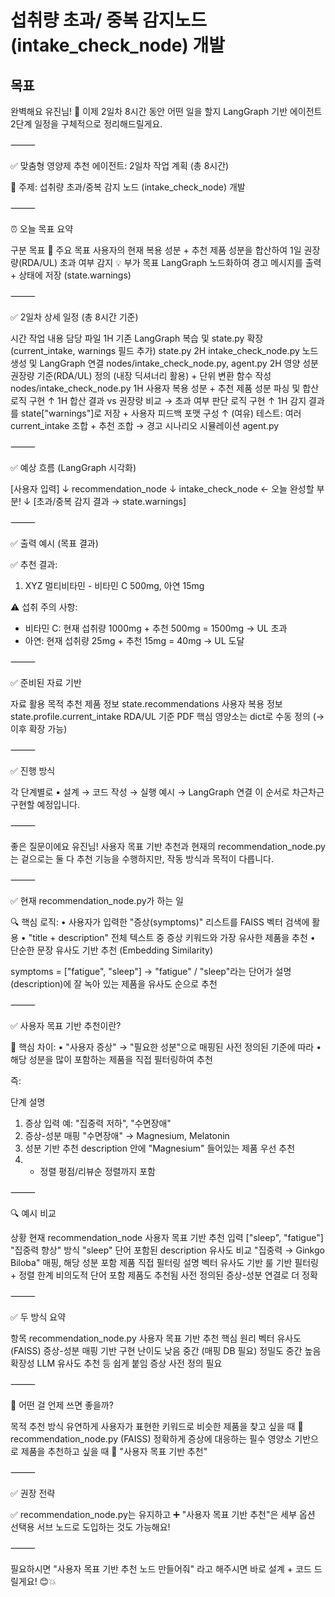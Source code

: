 # 섭취량 초과/ 중복 감지노드(intake_check_node) 개발
## 목표
완벽해요 유진님! 👏
이제 2일차 8시간 동안 어떤 일을 할지 LangGraph 기반 에이전트 2단계 일정을 구체적으로 정리해드릴게요.

⸻

✅ 맞춤형 영양제 추천 에이전트: 2일차 작업 계획 (총 8시간)

🎯 주제: 섭취량 초과/중복 감지 노드 (intake_check_node) 개발

⸻

⏰ 오늘 목표 요약

구분	목표
🎯 주요 목표	사용자의 현재 복용 성분 + 추천 제품 성분을 합산하여 1일 권장량(RDA/UL) 초과 여부 감지
💡 부가 목표	LangGraph 노드화하여 경고 메시지를 출력 + 상태에 저장 (state.warnings)


⸻

✅ 2일차 상세 일정 (총 8시간 기준)

시간	작업 내용	담당 파일
1H	기존 LangGraph 복습 및 state.py 확장 (current_intake, warnings 필드 추가)	state.py
2H	intake_check_node.py 노드 생성 및 LangGraph 연결	nodes/intake_check_node.py, agent.py
2H	영양 성분 권장량 기준(RDA/UL) 정의 (내장 딕셔너리 활용) + 단위 변환 함수 작성	nodes/intake_check_node.py
1H	사용자 복용 성분 + 추천 제품 성분 파싱 및 합산 로직 구현	↑
1H	합산 결과 vs 권장량 비교 → 초과 여부 판단 로직 구현	↑
1H	감지 결과를 state["warnings"]로 저장 + 사용자 피드백 포맷 구성	↑
(여유)	테스트: 여러 current_intake 조합 + 추천 조합 → 경고 시나리오 시뮬레이션	agent.py


⸻

✅ 예상 흐름 (LangGraph 시각화)

[사용자 입력]
    ↓
recommendation_node
    ↓
intake_check_node  ← 오늘 완성할 부분!
    ↓
[초과/중복 감지 결과 → state.warnings]


⸻

✅ 출력 예시 (목표 결과)

✅ 추천 결과:
1. XYZ 멀티비타민 - 비타민 C 500mg, 아연 15mg

⚠️ 섭취 주의 사항:
- 비타민 C: 현재 섭취량 1000mg + 추천 500mg = 1500mg → UL 초과
- 아연: 현재 섭취량 25mg + 추천 15mg = 40mg → UL 도달


⸻

✅ 준비된 자료 기반

자료	활용 목적
추천 제품 정보	state.recommendations
사용자 복용 정보	state.profile.current_intake
RDA/UL 기준 PDF	핵심 영양소는 dict로 수동 정의 (→ 이후 확장 가능)


⸻

✅ 진행 방식

각 단계별로
	•	설계 → 코드 작성 → 실행 예시 → LangGraph 연결
이 순서로 차근차근 구현할 예정입니다.

⸻

좋은 질문이에요 유진님!
사용자 목표 기반 추천과 현재의 recommendation_node.py는 겉으로는 둘 다 추천 기능을 수행하지만, 작동 방식과 목적이 다릅니다.

⸻

✅ 현재 recommendation_node.py가 하는 일

🔍 핵심 로직:
	•	사용자가 입력한 "증상(symptoms)" 리스트를 FAISS 벡터 검색에 활용
	•	"title + description" 전체 텍스트 중 증상 키워드와 가장 유사한 제품을 추천
	•	단순한 문장 유사도 기반 추천 (Embedding Similarity)

symptoms = ["fatigue", "sleep"]
→ "fatigue" / "sleep"라는 단어가 설명(description)에 잘 녹아 있는 제품을 유사도 순으로 추천


⸻

✅ 사용자 목표 기반 추천이란?

🎯 핵심 차이:
	•	"사용자 증상" → "필요한 성분"으로 매핑된 사전 정의된 기준에 따라
	•	해당 성분을 많이 포함하는 제품을 직접 필터링하여 추천

즉:

단계	설명
1. 증상 입력	예: "집중력 저하", "수면장애"
2. 증상-성분 매핑	"수면장애" → Magnesium, Melatonin
3. 성분 기반 추천	description 안에 "Magnesium" 들어있는 제품 우선 추천
4. + 정렬	평점/리뷰순 정렬까지 포함


⸻

🔍 예시 비교

상황	현재 recommendation_node	사용자 목표 기반 추천
입력	["sleep", "fatigue"]	"집중력 향상"
방식	"sleep" 단어 포함된 description 유사도 비교	"집중력 → Ginkgo Biloba" 매핑, 해당 성분 포함 제품 직접 필터링
설명	벡터 유사도 기반	룰 기반 필터링 + 정렬
한계	비의도적 단어 포함 제품도 추천됨	사전 정의된 증상-성분 연결로 더 정확


⸻

✅ 두 방식 요약

항목	recommendation_node.py	사용자 목표 기반 추천
핵심 원리	벡터 유사도 (FAISS)	증상-성분 매핑 기반
구현 난이도	낮음	중간 (매핑 DB 필요)
정밀도	중간	높음
확장성	LLM 유사도 추천 등 쉽게 붙임	증상 사전 정의 필요


⸻

🤔 어떤 걸 언제 쓰면 좋을까?

목적	추천 방식
유연하게 사용자가 표현한 키워드로 비슷한 제품을 찾고 싶을 때	🔸 recommendation_node.py (FAISS)
정확하게 증상에 대응하는 필수 영양소 기반으로 제품을 추천하고 싶을 때	🔸 "사용자 목표 기반 추천"


⸻

✅ 권장 전략

✅ recommendation_node.py는 유지하고
➕ "사용자 목표 기반 추천"은 세부 옵션 선택용 서브 노드로 도입하는 것도 가능해요!

⸻

필요하시면 "사용자 목표 기반 추천 노드 만들어줘"
라고 해주시면 바로 설계 + 코드 드릴게요! 😊💥